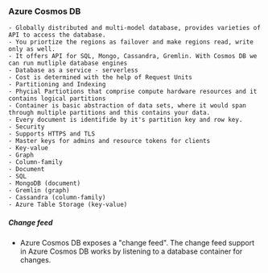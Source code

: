 ### Azure Cosmos DB
    - Globally distributed and multi-model database, provides varieties of API to access the database.
	- You priortize the regions as failover and make regions read, write only as well.
	- It offers API for SQL, Mongo, Cassandra, Gremlin. With Cosmos DB we can run mutliple database engines
    - Database as a service - serverless
	- Cost is determined with the help of Request Units
    - Partitioning and Indexing
	- Phycial Partiotions that comprise compute hardware resources and it contains logical partitions
	- Container is basic abstraction of data sets, where it would span through multiple partitions and this contains your data.
	- Every document is identifide by it's partition key and row key.
    - Security 
	- Supports HTTPS and TLS
	- Master keys for admins and resource tokens for clients
    - Key-value
    - Graph
    - Column-family
    - Document
    - SQL
    - MongoDB (document)
    - Gremlin (graph)
    - Cassandra (column-family)
    - Azure Table Storage (key-value)
	
##### Change feed
- Azure Cosmos DB exposes a "change feed". The change feed support in Azure Cosmos DB works by listening to a database container for changes.
